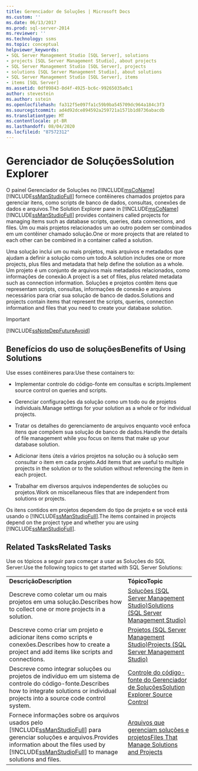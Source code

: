 ```yaml
---
title: Gerenciador de Soluções | Microsoft Docs
ms.custom: ''
ms.date: 06/13/2017
ms.prod: sql-server-2014
ms.reviewer: ''
ms.technology: ssms
ms.topic: conceptual
helpviewer_keywords:
- SQL Server Management Studio [SQL Server], solutions
- projects [SQL Server Management Studio], about projects
- SQL Server Management Studio [SQL Server], projects
- solutions [SQL Server Management Studio], about solutions
- SQL Server Management Studio [SQL Server], items
- items [SQL Server]
ms.assetid: 0df09843-0d4f-4925-bc6c-99265035a0c1
author: stevestein
ms.author: sstein
ms.openlocfilehash: fa312f5e097fa1c59b9ba545709dc964a184c3f3
ms.sourcegitcommit: ad4d92dce894592a259721a1571b1d8736abacdb
ms.translationtype: MT
ms.contentlocale: pt-BR
ms.lasthandoff: 08/04/2020
ms.locfileid: "87572312"
---
```

# <a name="solution-explorer"></a><span data-ttu-id="1d7cf-102">Gerenciador de Soluções</span><span class="sxs-lookup"><span data-stu-id="1d7cf-102">Solution Explorer</span></span>
  <span data-ttu-id="1d7cf-103">O painel Gerenciador de Soluções no [!INCLUDE[msCoName](../../includes/msconame-md.md)] [!INCLUDE[ssManStudioFull](../../includes/ssmanstudiofull-md.md)] fornece contêineres chamados projetos para gerenciar itens, como scripts de banco de dados, consultas, conexões de dados e arquivos.</span><span class="sxs-lookup"><span data-stu-id="1d7cf-103">The Solution Explorer pane in [!INCLUDE[msCoName](../../includes/msconame-md.md)] [!INCLUDE[ssManStudioFull](../../includes/ssmanstudiofull-md.md)] provides containers called projects for managing items such as database scripts, queries, data connections, and files.</span></span> <span data-ttu-id="1d7cf-104">Um ou mais projetos relacionados um ao outro podem ser combinados em um contêiner chamado solução.</span><span class="sxs-lookup"><span data-stu-id="1d7cf-104">One or more projects that are related to each other can be combined in a container called a solution.</span></span>  
  
 <span data-ttu-id="1d7cf-105">Uma solução inclui um ou mais projetos, mais arquivos e metadados que ajudam a definir a solução como um todo.</span><span class="sxs-lookup"><span data-stu-id="1d7cf-105">A solution includes one or more projects, plus files and metadata that help define the solution as a whole.</span></span> <span data-ttu-id="1d7cf-106">Um projeto é um conjunto de arquivos mais metadados relacionados, como informações de conexão.</span><span class="sxs-lookup"><span data-stu-id="1d7cf-106">A project is a set of files, plus related metadata such as connection information.</span></span> <span data-ttu-id="1d7cf-107">Soluções e projetos contêm itens que representam scripts, consultas, informações de conexão e arquivos necessários para criar sua solução de banco de dados.</span><span class="sxs-lookup"><span data-stu-id="1d7cf-107">Solutions and projects contain items that represent the scripts, queries, connection information and files that you need to create your database solution.</span></span>  
  
> [!IMPORTANT]  
>  [!INCLUDE[ssNoteDepFutureAvoid](../../includes/ssnotedepfutureavoid-md.md)]  
  
## <a name="benefits-of-using-solutions"></a><span data-ttu-id="1d7cf-108">Benefícios do uso de soluções</span><span class="sxs-lookup"><span data-stu-id="1d7cf-108">Benefits of Using Solutions</span></span>  
 <span data-ttu-id="1d7cf-109">Use esses contêineres para:</span><span class="sxs-lookup"><span data-stu-id="1d7cf-109">Use these containers to:</span></span>  
  
-   <span data-ttu-id="1d7cf-110">Implementar controle do código-fonte em consultas e scripts.</span><span class="sxs-lookup"><span data-stu-id="1d7cf-110">Implement source control on queries and scripts.</span></span>  
  
-   <span data-ttu-id="1d7cf-111">Gerenciar configurações da solução como um todo ou de projetos individuais.</span><span class="sxs-lookup"><span data-stu-id="1d7cf-111">Manage settings for your solution as a whole or for individual projects.</span></span>  
  
-   <span data-ttu-id="1d7cf-112">Tratar os detalhes do gerenciamento de arquivos enquanto você enfoca itens que compõem sua solução de banco de dados.</span><span class="sxs-lookup"><span data-stu-id="1d7cf-112">Handle the details of file management while you focus on items that make up your database solution.</span></span>  
  
-   <span data-ttu-id="1d7cf-113">Adicionar itens úteis a vários projetos na solução ou à solução sem consultar o item em cada projeto.</span><span class="sxs-lookup"><span data-stu-id="1d7cf-113">Add items that are useful to multiple projects in the solution or to the solution without referencing the item in each project.</span></span>  
  
-   <span data-ttu-id="1d7cf-114">Trabalhar em diversos arquivos independentes de soluções ou projetos.</span><span class="sxs-lookup"><span data-stu-id="1d7cf-114">Work on miscellaneous files that are independent from solutions or projects.</span></span>  
  
 <span data-ttu-id="1d7cf-115">Os itens contidos em projetos dependem do tipo de projeto e se você está usando o [!INCLUDE[ssManStudioFull](../../includes/ssmanstudiofull-md.md)].</span><span class="sxs-lookup"><span data-stu-id="1d7cf-115">The items contained in projects depend on the project type and whether you are using [!INCLUDE[ssManStudioFull](../../includes/ssmanstudiofull-md.md)].</span></span>  
  
## <a name="related-tasks"></a><span data-ttu-id="1d7cf-116">Related Tasks</span><span class="sxs-lookup"><span data-stu-id="1d7cf-116">Related Tasks</span></span>  
 <span data-ttu-id="1d7cf-117">Use os tópicos a seguir para começar a usar as Soluções do SQL Server:</span><span class="sxs-lookup"><span data-stu-id="1d7cf-117">Use the following topics to get started with SQL Server Solutions:</span></span>  
  
|||  
|-|-|  
|<span data-ttu-id="1d7cf-118">**Descrição**</span><span class="sxs-lookup"><span data-stu-id="1d7cf-118">**Description**</span></span>|<span data-ttu-id="1d7cf-119">**Tópico**</span><span class="sxs-lookup"><span data-stu-id="1d7cf-119">**Topic**</span></span>|  
|<span data-ttu-id="1d7cf-120">Descreve como coletar um ou mais projetos em uma solução.</span><span class="sxs-lookup"><span data-stu-id="1d7cf-120">Describes how to collect one or more projects in a solution.</span></span>|[<span data-ttu-id="1d7cf-121">Soluções &#40;SQL Server Management Studio&#41;</span><span class="sxs-lookup"><span data-stu-id="1d7cf-121">Solutions &#40;SQL Server Management Studio&#41;</span></span>](solutions-sql-server-management-studio.md)|  
|<span data-ttu-id="1d7cf-122">Descreve como criar um projeto e adicionar itens como scripts e conexões.</span><span class="sxs-lookup"><span data-stu-id="1d7cf-122">Describes how to create a project and add items like scripts and connections.</span></span>|[<span data-ttu-id="1d7cf-123">Projetos &#40;SQL Server Management Studio&#41;</span><span class="sxs-lookup"><span data-stu-id="1d7cf-123">Projects &#40;SQL Server Management Studio&#41;</span></span>](projects-sql-server-management-studio.md)|  
|<span data-ttu-id="1d7cf-124">Descreve como integrar soluções ou projetos de indivíduo em um sistema de controle do código-fonte.</span><span class="sxs-lookup"><span data-stu-id="1d7cf-124">Describes how to integrate solutions or individual projects into a source code control system.</span></span>|[<span data-ttu-id="1d7cf-125">Controle do código-fonte do Gerenciador de Soluções</span><span class="sxs-lookup"><span data-stu-id="1d7cf-125">Solution Explorer Source Control</span></span>](../../database-engine/solution-explorer-source-control.md)|  
|<span data-ttu-id="1d7cf-126">Fornece informações sobre os arquivos usados pelo [!INCLUDE[ssManStudioFull](../../includes/ssmanstudiofull-md.md)] para gerenciar soluções e arquivos.</span><span class="sxs-lookup"><span data-stu-id="1d7cf-126">Provides information about the files used by [!INCLUDE[ssManStudioFull](../../includes/ssmanstudiofull-md.md)] to manage solutions and files.</span></span>|[<span data-ttu-id="1d7cf-127">Arquivos que gerenciam soluções e projetos</span><span class="sxs-lookup"><span data-stu-id="1d7cf-127">Files That Manage Solutions and Projects</span></span>](files-that-manage-solutions-and-projects.md)|  
  
  
